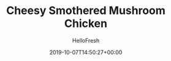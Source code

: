---
draft: true # Use this only for setting draft status
hidden: false # Use this to hide unwanted recipes
slug: # <post-title>
title: 'Cheesy Smothered Mushroom Chicken'
description: "Chicken and melted cheese is always a recipe for success. Chicken and melted cheese plus a rich gravy, however, is the ultimate comfort trifecta. And since we’ve been feeling the late-winter blues lately, we’re looking for an extra warm and cozy meal. Seared chicken is topped with a umami-packed mushroom gravy and melty Monterey Jack cheese. On the side, there’s sour cream mashed potatoes and crispy-edged roasted carrots for maximum deliciousness (and for catching any runoff sauce)."
image: https://img.hellofresh.com/f_auto,fl_lossy,q_auto,w_1200/hellofresh_s3/image/5d9251243a6dd606e34b7458-1d19611e.jpg
date: 2019-10-07T14:50:27+00:00
author: HelloFresh

tags: []
categories: "main course"
cuisines: "American"
allergens: ['Milk']

calories: 670
preptime: ['40 minutes']
cooktime: # 180 = 3 Hours | In minutes
totaltime: PT40M
servings: 2

links:
  - description: "Chicken and melted cheese is always a recipe for success. Chicken and melted cheese plus a rich gravy, however, is the ultimate comfort trifecta. And since we’ve been feeling the late-winter blues lately, we’re looking for an extra warm and cozy meal. Seared chicken is topped with a umami-packed mushroom gravy and melty Monterey Jack cheese. On the side, there’s sour cream mashed potatoes and crispy-edged roasted carrots for maximum deliciousness (and for catching any runoff sauce)."
    website: https://www.hellofresh.com/recipes/cheesy-smothered-mushroom-chicken-5d9251243a6dd606e34b7458
    image: https://img.hellofresh.com/f_auto,fl_lossy,q_auto,w_1200/hellofresh_s3/image/5d9251243a6dd606e34b7458-1d19611e.jpg
 
weight: # 1 | You can add weight to some posts to override the default sorting (date descending)

comments: false # Keep False

ingredients: ['3 unit Carrots', '4 ounce Button Mushrooms', '2 unit Scallions', '12 ounce Yukon Gold Potatoes', '12 ounce Chicken Breasts', '4 tablespoon Sour Cream', '1 unit Chicken Stock Concentrate', '¼ cup Monterey Jack Cheese', '1 tablespoon Vegetable Oil', '2 tablespoon Butter', ' Salt', ' Pepper']

instructionTitles: ['Prep', 'Cook Carrots and Potatoes', 'Cook Chicken', 'Mash Potatoes', 'Make Sauce', 'Finish and Serve']
instructions: ['Adjust rack to top position and preheat oven to 425 degrees. Wash and dry all produce. Trim and peel carrots, then cut on a diagonal into 1-inch-thick pieces. Trim and thinly slice mushrooms. Trim and thinly slice scallions, separating whites from greens.', 'Toss carrots on a baking sheet with a drizzle of oil, salt, and pepper. Roast until tender, 25-30 minutes. Meanwhile, dice potatoes into ½-inch pieces (peel first for a smoother texture). Place in a large pot with enough salted water to cover by 2 inches. Boil until very tender, 15-20 minutes. Reserve ¼ cup potato cooking liquid (½ cup for 4); drain and return potatoes to pot.', 'Meanwhile, pat chicken dry with paper towels; season all over with salt and pepper. Heat a drizzle of oil in a large pan over medium-high heat. Add chicken and cook until browned and cooked through, 5-7 minutes per side. Turn off heat; transfer to a plate.', 'Heat pot with potatoes over low heat; add 1 TBSP butter (2 TBSP for 4 servings) and half the sour cream. Using a potato masher or fork, mash potatoes, adding splashes of reserved potato cooking liquid as needed, until smooth and creamy. Season with salt and pepper.', 'Heat a drizzle of oil in pan used for chicken over medium-high heat. Add mushrooms and scallion whites; season with salt and pepper. Cook, stirring, until softened, 2-4 minutes. Stir in stock concentrate and ¼ cup water (⅓ cup for 4 servings). Bring to a boil, then reduce to a simmer. Cook until slightly thickened, 1-2 minutes. Turn off heat. Stir in remaining sour cream and 1 TBSP butter. Season with salt and pepper.', 'Add chicken to same pan over medium-low heat; spoon some sauce over. Evenly top chicken with cheese. Cover pan until cheese is melted, 1-2 minutes. Divide carrots, potatoes, and chicken between plates. Spoon remaining sauce over chicken and potatoes. Garnish with scallion greens and serve.']
---